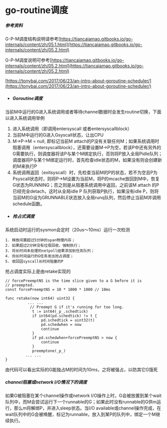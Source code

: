 # go-routine调度

##### 参考资料

G-P-M调度结构说明请参考[https://tiancaiamao.gitbooks.io/go-internals/content/zh/05.1.html](https://tiancaiamao.gitbooks.io/go-internals/content/zh/05.2.html)

G-P-M调度说明可参考[https://tiancaiamao.gitbooks.io/go-internals/content/zh/05.2.html](https://tiancaiamao.gitbooks.io/go-internals/content/zh/05.2.html)

[https://tonybai.com/2017/06/23/an-intro-about-goroutine-scheduler/](https://tonybai.com/2017/06/23/an-intro-about-goroutine-scheduler/)

* ##### Goroutine调度

当前M中运行的G进入系统调用或者等待channel数据时会发生routine切换，下面以进入系统调用举例

1. 进入系统调用（即调用entersyscall 或者entersyscallblock）
2. 当前M中运行的G进入Gsyscall状态，让出CPU
3. M-&gt;P-&gt;M = null, 即标记当前M attach的P没有关联任何M；如果系统调用时阻塞调用（entersyscallblock），还需要设置M-&gt;P为空，若该P中还有另外的G需要执行，则调度器将该P与某个M绑定执行，否则将P放入全局Pidle队列；调度器将P与某个M绑定运行时，首先检查idle状态的M，如果没有则会创建新的M来执行P
4. 系统调用返回（exitsyscall）时，先检查当前M的P的状态，若不为空且P为Psyscall状态时，则将P-&gt;M设置为当前M，将P的mcache放回到M中，恢复G状态为RUNNING；否之则是从阻塞系统调用中返回，之前该M attach 的P已经完全detach，这时从全局idle P 队列获取P执行，如果没有idle P，则将当前M的G设为GRUNNABLE状态放入全局runq队列，然后停止当前M并调用schedule函数。

* ##### 抢占式调度

系统启动时运行的sysmon会定时（20us～10ms）运行一次检测

```
1. 释放闲置超过5分钟的span物理内存；
2. 如果超过2分钟没有垃圾回收，强制执行；
3. 将长时间未处理的netpoll结果添加到任务队列；
4. 向长时间运行的G任务发出抢占调度；
5. 收回因syscall长时间阻塞的P
```

抢占调度实际上是由retake实现的

```
// forcePreemptNS is the time slice given to a G before it is
// preempted.
const forcePreemptNS = 10 * 1000 * 1000 // 10ms

func retake(now int64) uint32 {
          ... ...
           // Preempt G if it's running for too long.
            t := int64(_p_.schedtick)
            if int64(pd.schedtick) != t {
                pd.schedtick = uint32(t)
                pd.schedwhen = now
                continue
            }
            if pd.schedwhen+forcePreemptNS > now {
                continue
            }
            preemptone(_p_)
         ... ...
}
```

由代码可以看出实际的G能独占M的时间为10ms，之将被强占，以防其它G饿死

##### channel阻塞或network I/O情况下的调度

如果G被阻塞在某个channel操作或network I/O操作上时，G会被放置到某个wait队列中，而M会尝试运行下一个runnable的G；如果此时没有runnable的G供m运行，那么m将解绑P，并进入sleep状态。当I/O available或channel操作完成，在wait队列中的G会被唤醒，标记为runnable，放入到某P的队列中，绑定一个M继续执行。

